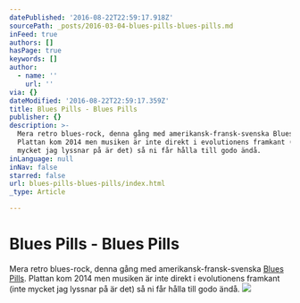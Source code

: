 ```yaml
---
datePublished: '2016-08-22T22:59:17.918Z'
sourcePath: _posts/2016-03-04-blues-pills-blues-pills.md
inFeed: true
authors: []
hasPage: true
keywords: []
author:
  - name: ''
    url: ''
via: {}
dateModified: '2016-08-22T22:59:17.359Z'
title: Blues Pills - Blues Pills
publisher: {}
description: >-
  Mera retro blues-rock, denna gång med amerikansk-fransk-svenska Blues Pills.
  Plattan kom 2014 men musiken är inte direkt i evolutionens framkant (inte
  mycket jag lyssnar på är det) så ni får hålla till godo ändå.
inLanguage: null
inNav: false
starred: false
url: blues-pills-blues-pills/index.html
_type: Article

---
```

# Blues Pills - Blues Pills

Mera retro blues-rock, denna gång med amerikansk-fransk-svenska [Blues Pills][0]. Plattan kom 2014 men musiken är inte direkt i evolutionens framkant (inte mycket jag lyssnar på är det) så ni får hålla till godo ändå.
![](https://the-grid-user-content.s3-us-west-2.amazonaws.com/db0c0bbb-ef32-4ffb-b15b-a6708ca9d998.jpg)

[0]: https://open.spotify.com/album/3SpYTh35kpmKoCsuOJ24nP